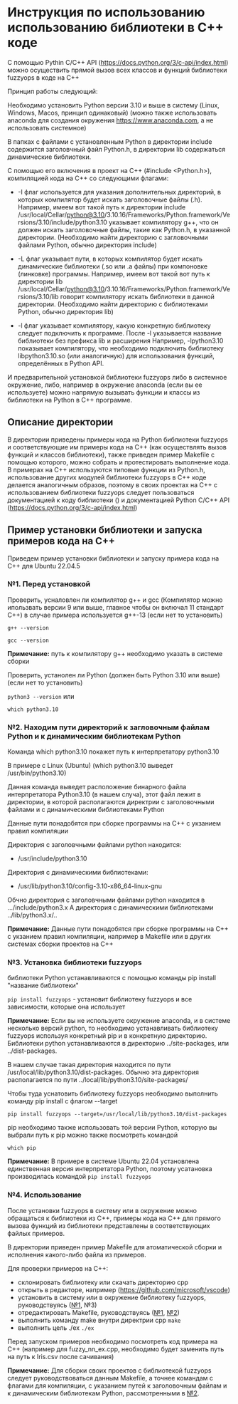 # Инструкция по использованию использованию библиотеки в С++ коде
С помощью Pythin С/С++ API (https://docs.python.org/3/c-api/index.html) можно осуществить прямой вызов всех классов и функций библиотеки fuzzyops в коде на С++

Принцип работы следующий:

Необходимо установить Python версии 3.10 и выше в систему (Linux, Windows, Macos, принцип одинаковый)
(можно также использовать anaconda для создания окружения https://www.anaconda.com, а не использовать системное)

В папках с файлами с установленным Python в директории include содержится заголовчный файл Python.h, в директории lib содержаться динамические библиотеки.

С помощью его включения в проект на С++ (#include <Python.h>), компиляцией кода на С++ со следующими флагами:
	
- -I флаг используется для указания дополнительных директорий, в которых компилятор будет искать заголовочные файлы (.h). 
Например, имеем вот такой путь к директории include
/usr/local/Cellar/python@3.10/3.10.16/Frameworks/Python.framework/Versions/3.10/include/python3.10 указывает компилятору g++, что он должен искать заголовочные файлы, такие как Python.h, в указанной директории. 
(Необходимо найти директорию с загловочными файлами Python, обычно директория include)

- -L флаг указывает пути, в которых компилятор будет искать динамические
библиотеки (.so или .a файлы) при компоновке (линковке) программы.
Например, имеем вот такой вот путь к директории lib /usr/local/Cellar/python@3.10/3.10.16/Frameworks/Python.framework/Versions/3.10/lib говорит компилятору искать библиотеки в данной директории.
(Необходимо найти директорию с библиотеками Python, обычно директория lib)

- -l флаг указывает компилятору, какую конкретную библиотеку следует подключить к программе. После -l указывается название библиотеки без префикса lib и расширения
Например, -lpython3.10 показывает компилятору, что необходимо подключить библиотеку libpython3.10.so (или аналогичную) для использования функций, определённых в Python API.

И предварительной установкой библиотеки fuzzyops либо в системное окружение, либо, например в окружение anaconda (если вы ее используете) можно напрямую вызывать функции и классы из библиотеки на Python в С++ программе.

## Описание директории

В директории приведены примеры кода на Python библиотеки fuzzyops и соответствующие им примеры кода на C++ (как осуществлять вызов функций и классов библиотеки), также приведен пример Makefile с помощью которого, можно собрать и протестировать выполнение кода. 
В примерах на С++ используются типовые функции из
Python.h, использование других модулей библиотеки fuzzyops в С++ коде делается аналогичным образов, поэтому в своих проектах на С++ с использованием библиотеки fuzzyops следует пользоваться документацией к коду библиотеки () и
документацией Python С/С++ API (https://docs.python.org/3/c-api/index.html) 


## Пример установки библиотеки и запуска примеров кода на С++

Приведем пример установки библиотеки 
и запуску примера кода на С++ для Ubuntu 22.04.5

### №1. Перед установкой 

Проверить, усналовлен ли компилятор g++ и gcc
(Компилятор можно ипользвать версии 9 или выше, главное чтобы он включал 11 стандарт С++) в случае примера используется g++-13
(если нет то установить)

```g++ --version```

```gcc --version```

**Примечание:** путь к компилятору g++ необходимо указать в системе сборки

Проверить, устанолен ли Python (должен быть Python 3.10 или выше) 
(если нет то установить)

```python3 --version``` или

```which python3.10```


### №2. Находим пути директорий к загловочным файлам Python и к динамическим библиотекам Python

Команда which python3.10 покажет путь к интерпретатору python3.10

В примере с Linux (Ubuntu) (which python3.10 выведет /usr/bin/python3.10)

Данная команда выведет расположение бинарного файла интерпретатора Python3.10 (в нашем случа), этот файл лежит в директории, в которой располагаются директрии
с заголовочными файлами и с динамическими библиотеками Python

Данные пути понадобятся при сборке программы на C++ с укзанием правил компиляции

Директория с заголовчными файлами python находится:
- /usr/include/python3.10

Директория с динамическими библиотеками:
- /usr/lib/python3.10/config-3.10-x86_64-linux-gnu

Обчно директория с заголовчными файлами python находится в .../include/python3.x 
А директория с динамическими библиотеками ../lib/python3.x/.. 

**Примечание:** Данные пути понадобятся при сборке программы на C++ с укзанием правил компиляции, например в Makefile или в других системах сборки проектов на C++

### №3. Установка библиотеки fuzzyops

библиотеки Python устанавливаются с помощью команды pip install "название библиотеки"

```pip install fuzzyops``` - установит библиотеку fuzzyops и все зависимости,
которые она использует

**Примечание:** Если вы не используете окружение anaconda, и в системе несколько версий python, то необходимо устанавливать библиотеку fuzzyops используя конкретный pip и в конкретную директорию. 
Библиотеки python устанавливаются в директорию ../site-packages, или ../dist-packages.

В нашем случае такая директория находится по пути /usr/local/lib/python3.10/dist-packages. Обычно эта директория располагается по пути ../local/lib/python3.10/site-packages/

Чтобы туда уснатовить библиотеку fuzzyops необходимо выполнить команду 
pip install с флагом --target

```pip install fuzzyops --target=/usr/local/lib/python3.10/dist-packages```

pip необходимо также использовать той версии Python, которую вы выбрали
путь к pip можно также посмотреть командой

```which pip```

**Примечание:** В примере в системе Ubuntu 22.04 установлена единственная версия интерпретатора Python, поэтому усатановка производилась командой 
```pip install fuzzyops```

### №4. Использование

После установки fuzzyops в систему или в окружение можно обращаться к библиотеки 
из С++, примеры кода на С++ для прямого вызова функций из библиотеки представлены в соответствующих файлых примеров.

В директории приведен пример Makefile для атоматической сборки и исполнения какого-либо файла из примеров.

Для проверки примеров на С++:

- склонировать библиотеку или скачать директорию cpp
- открыть в редакторе, например (https://github.com/microsoft/vscode)
- установить в систему или в окружение библиотеку fuzzyops, руководствуясь ([№1](#1-перед-установкой), №3)
- отредактировать Makefile, руководствуясь ([№1](#1-перед-установкой), [№2](#2-находим-пути-директорий-к-заглавочным-файлам-python-и-к-динамическим-библиотекам-python))
- выполнить команду make внутри директрии cpp
```make```
- выполнить цель ./ex
```./ex```

Перед запуском примеров необходимо посмотреть код примера на С++ (например для 
fuzzy_nn_ex.cpp, необходимо будет заменить путь на путь к Iris.csv после сачивания)

**Примечание:** Для сборки своих проектов с библиотекой fuzzyops следует руководствоваться данным Makefile, а точнее командам с флагами для компиляции, с указанием путей к заголовочным файлам и к динамическим библиотекам Python, рассмотренными в [№2](#2-находим-пути-директорий-к-заглавочным-файлам-python-и-к-динамическим-библиотекам-python).


















